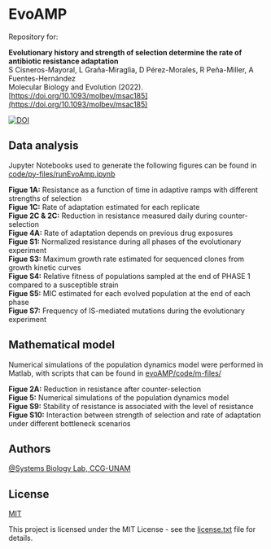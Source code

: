 # EvoAMP

Repository for:

__Evolutionary history and strength of selection determine the rate of antibiotic resistance adaptation__<br>
S Cisneros-Mayoral, L Graña-Miraglia, D Pérez-Morales, R Peña-Miller, A Fuentes-Hernández<br>
Molecular Biology and Evolution (2022).<br>
[https://doi.org/10.1093/molbev/msac185](https://doi.org/10.1093/molbev/msac185)

[![DOI](https://zenodo.org/badge/533570822.svg)](https://zenodo.org/badge/latestdoi/533570822)

## Data analysis

Jupyter Notebooks used to generate the following figures can be found in [code/py-files/runEvoAmp.ipynb](https://github.com/ccg-esb-lab/evoAMP/blob/main/code/py-files/runEvoAmp.ipynb)

**Figue 1A:** Resistance as a function of time in adaptive ramps with different strengths of selection<br>
**Figue 1C:** Rate of adaptation estimated for each replicate<br>
**Figue 2C & 2C:** Reduction in resistance measured daily during counter-selection<br>
**Figue 4A:** Rate of adaptation depends on previous drug exposures<br>
**Figue S1:** Normalized resistance during all phases of the evolutionary experiment<br>
**Figue S3:** Maximum growth rate estimated for sequenced clones from growth kinetic curves<br>
**Figue S4:** Relative fitness of populations sampled at the end of PHASE 1 compared to a susceptible strain<br>
**Figue S5:** MIC estimated for each evolved population at the end of each phase<br>
**Figue S7:** Frequency of IS-mediated mutations during the evolutionary experiment<br>

## Mathematical model

Numerical simulations of the population dynamics model were performed in Matlab, with scripts that can be found in [evoAMP/code/m-files/](evoAMP/code/m-files/)

**Figue 2A:** Reduction in resistance after counter-selection<br>
**Figue 5:** Numerical simulations of the population dynamics model<br>
**Figue S9:** Stability of resistance is associated with the level of resistance<br>
**Figue S10:** Interaction between strength of selection and rate of adaptation under different bottleneck scenarios<br>

## Authors

[@Systems Biology Lab, CCG-UNAM](https://github.com/ccg-esb-lab)

## License

[MIT](https://choosealicense.com/licenses/mit/)

This project is licensed under the MIT License - see the [license.txt](license.txt) file for details. 
